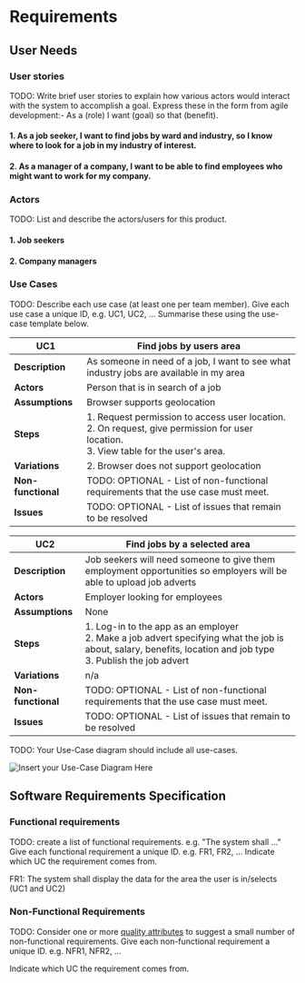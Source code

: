 # Requirements

## User Needs

### User stories
TODO: Write brief user stories to explain how various actors would interact with the system to accomplish a goal.
    Express these in the form from agile development:- As a (role) I want (goal) so that (benefit).
#### 1. As a job seeker, I want to find jobs by ward and industry, so I know where to look for a job in my industry of interest.
#### 2. As a manager of a company, I want to be able to find employees who might want to work for my company.


### Actors
TODO: List and describe the actors/users for this product.
#### 1. Job seekers
#### 2. Company managers

### Use Cases
TODO: Describe each use case (at least one per team member).
    Give each use case a unique ID, e.g. UC1, UC2, ...
    Summarise these using the use-case template below.

| UC1 | Find jobs by users area | 
| -------------------------------------- | ------------------- |
| **Description** | As someone in need of a job, I want to see what industry jobs are available in my area |
| **Actors** | Person that is in search of a job |
| **Assumptions** | Browser supports geolocation</td></tr>
| **Steps** | 1. Request permission to access user location.<br>2. On request, give permission for user location.<br>3. View table for the user's area.|
| **Variations** | 2. Browser does not support geolocation |
| **Non-functional** | TODO: OPTIONAL - List of non-functional requirements that the use case must meet. |
| **Issues** | TODO: OPTIONAL - List of issues that remain to be resolved |

| UC2 | Find jobs by a selected area | 
| -------------------------------------- | ------------------- |
| **Description** | Job seekers will need someone to give them employment opportunities so employers will be able to upload job adverts |
| **Actors** | Employer looking for employees|
| **Assumptions** | None</td></tr>
| **Steps** | 1. Log-in to the app as an employer<br>2. Make a job advert specifying what the job is about, salary, benefits, location and job type<br>3. Publish the job advert|
| **Variations** | n/a |
| **Non-functional** | TODO: OPTIONAL - List of non-functional requirements that the use case must meet. |
| **Issues** | TODO: OPTIONAL - List of issues that remain to be resolved |



TODO: Your Use-Case diagram should include all use-cases.

![Insert your Use-Case Diagram Here](images/use-case.png)

## Software Requirements Specification
### Functional requirements
TODO: create a list of functional requirements. 
    e.g. "The system shall ..."
    Give each functional requirement a unique ID. e.g. FR1, FR2, ...
    Indicate which UC the requirement comes from.

FR1: The system shall display the data for the area the user is in/selects (UC1 and UC2)


### Non-Functional Requirements
TODO: Consider one or more [quality attributes](https://en.wikipedia.org/wiki/ISO/IEC_9126) to suggest a small number of non-functional requirements.
Give each non-functional requirement a unique ID. e.g. NFR1, NFR2, ...

Indicate which UC the requirement comes from.
